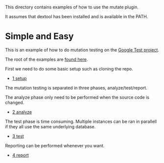 This directory contains examples of how to use the mutate plugin.

It assumes that dextool has been installed and is available in the PATH.

# Simple and Easy

This is an example of how to do mutation testing on the [Google Test project](https://github.com/google/googletest).

The root of the examples are [found here](gtest).

First we need to do some basic setup such as cloning the repo.

 * [1 setup](gtest/1_setup.sh)

The mutation testing is separated in three phases, analyze/test/report.

The analyze phase only need to be performed when the source code is changed.

 * [2 analyze](gtest/2_analyze.sh)

The test phase is time consuming. Multiple instances can be ran in parallell if they all use the same underlying database.

 * [3 test](gtest/3_test.sh)

Reporting can be performed whenever you want.

 * [4 report](gtest/4_report.sh)
